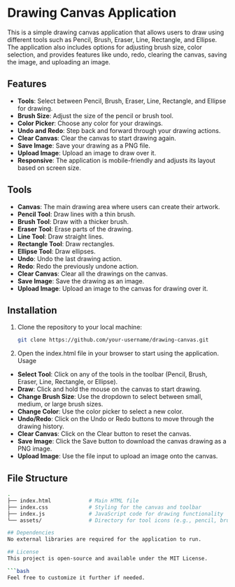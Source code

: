 # Drawing Canvas Application

This is a simple drawing canvas application that allows users to draw using different tools such as Pencil, Brush, Eraser, Line, Rectangle, and Ellipse. The application also includes options for adjusting brush size, color selection, and provides features like undo, redo, clearing the canvas, saving the image, and uploading an image.

## Features

- **Tools**: Select between Pencil, Brush, Eraser, Line, Rectangle, and Ellipse for drawing.
- **Brush Size**: Adjust the size of the pencil or brush tool.
- **Color Picker**: Choose any color for your drawings.
- **Undo and Redo**: Step back and forward through your drawing actions.
- **Clear Canvas**: Clear the canvas to start drawing again.
- **Save Image**: Save your drawing as a PNG file.
- **Upload Image**: Upload an image to draw over it.
- **Responsive**: The application is mobile-friendly and adjusts its layout based on screen size.

## Tools

- **Canvas**: The main drawing area where users can create their artwork.
- **Pencil Tool**: Draw lines with a thin brush.
- **Brush Tool**: Draw with a thicker brush.
- **Eraser Tool**: Erase parts of the drawing.
- **Line Tool**: Draw straight lines.
- **Rectangle Tool**: Draw rectangles.
- **Ellipse Tool**: Draw ellipses.
- **Undo**: Undo the last drawing action.
- **Redo**: Redo the previously undone action.
- **Clear Canvas**: Clear all the drawings on the canvas.
- **Save Image**: Save the drawing as an image.
- **Upload Image**: Upload an image to the canvas for drawing over it.

## Installation

1. Clone the repository to your local machine:

   ```bash
   git clone https://github.com/your-username/drawing-canvas.git

2. Open the index.html file in your browser to start using the application.
Usage
- **Select Tool**: Click on any of the tools in the toolbar (Pencil, Brush, Eraser, Line, Rectangle, or Ellipse).
- **Draw**: Click and hold the mouse on the canvas to start drawing.
- **Change Brush Size**: Use the dropdown to select between small, medium, or large brush sizes.
- **Change Color**: Use the color picker to select a new color.
- **Undo/Redo**: Click on the Undo or Redo buttons to move through the drawing history.
- **Clear Canvas**: Click on the Clear button to reset the canvas.
- **Save Image**: Click the Save button to download the canvas drawing as a PNG image.
- **Upload Image**: Use the file input to upload an image onto the canvas.

## File Structure

```bash
.
├── index.html            # Main HTML file
├── index.css             # Styling for the canvas and toolbar
├── index.js              # JavaScript code for drawing functionality
└── assets/               # Directory for tool icons (e.g., pencil, brush, eraser, etc.)

## Dependencies
No external libraries are required for the application to run.

## License
This project is open-source and available under the MIT License.

```bash
Feel free to customize it further if needed.
